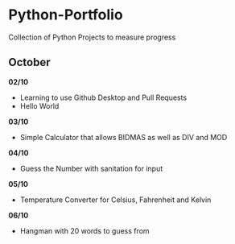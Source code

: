 # Python-Portfolio
Collection of Python Projects to measure progress

## October

**02/10**
- Learning to use Github Desktop and Pull Requests
- Hello World

**03/10**
- Simple Calculator that allows BIDMAS as well as DIV and MOD

**04/10**
- Guess the Number with sanitation for input

**05/10**
- Temperature Converter for Celsius, Fahrenheit and Kelvin

**06/10**
- Hangman with 20 words to guess from
